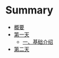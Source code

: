 # Summary

* [概要](README.md)
* [第一天](di-yi-tian.md)
  * [一、基础介绍](di-yi-tian/yi-3001-ji-chu-jie-shao.md)
* [第二天](di-er-tian.md)

